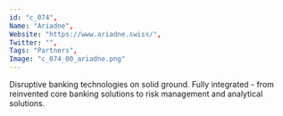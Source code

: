 ```yaml
--- 
id: "c_074", 
Name: "Ariadne", 
Website: "https://www.ariadne.swiss/", 
Twitter: "", 
Tags: "Partners", 
Image: "c_074_00_ariadne.png" 
--- 
```

<!--lang:en--> 
Disruptive banking technologies on solid ground. Fully integrated - from reinvented core banking solutions to risk management and analytical solutions.
<!--lang:es--] 
Disruptive banking technologies on solid ground. Fully integrated - from reinvented core banking solutions to risk management and analytical solutions.
<!--lang:de--] 
Disruptive banking technologies on solid ground. Fully integrated - from reinvented core banking solutions to risk management and analytical solutions.
<!--lang:fr--] 
Disruptive banking technologies on solid ground. Fully integrated - from reinvented core banking solutions to risk management and analytical solutions.
<!--lang:pl--] 
Disruptive banking technologies on solid ground. Fully integrated - from reinvented core banking solutions to risk management and analytical solutions.
<!--lang:pt--] 
Disruptive banking technologies on solid ground. Fully integrated - from reinvented core banking solutions to risk management and analytical solutions.
[!--lang:*--> 
